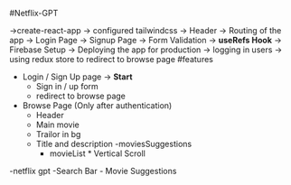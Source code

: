 #Netflix-GPT

->create-react-app
-> configured tailwindcss
-> Header
-> Routing of the app
-> Login Page
-> Signup Page
-> Form Validation
-> **useRefs Hook**
-> Firebase Setup
-> Deploying the app for production
-> logging in users
-> using redux store to redirect to browse page
#features
- Login / Sign Up page ->  **Start**
    - Sign in / up form
    - redirect to browse page
- Browse Page (Only after authentication)
    - Header
    - Main movie
     - Trailor in bg
     -  Title and description
     -moviesSuggestions
        - movieList * Vertical Scroll

-netflix gpt
    -Search Bar
    - Movie Suggestions

